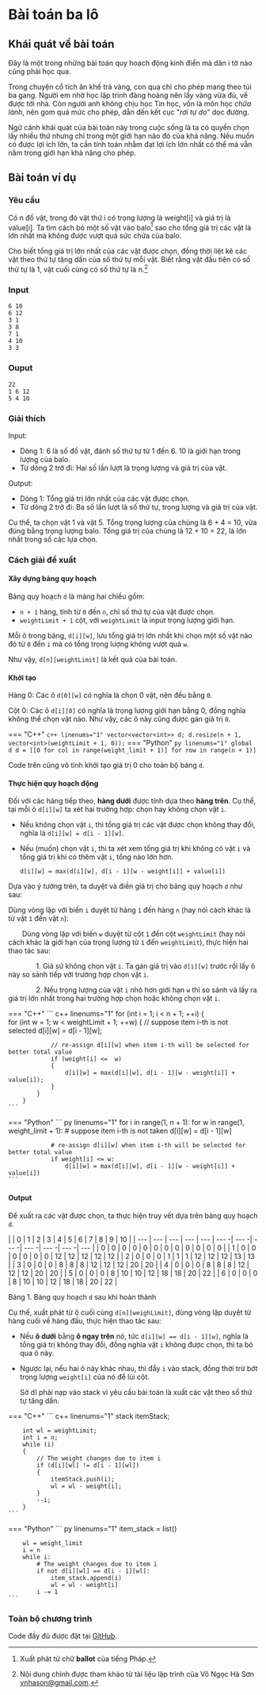 # Bài toán ba lô

## Khái quát về bài toán

Đây là một trong những bài toán quy hoạch động kinh điển mà dân i tờ nào cũng phải học qua.

Trong chuyện cổ tích ăn khế trả vàng, con quạ chỉ cho phép mang theo túi ba gang. Người em nhờ học lập trình đàng hoàng nên lấy vàng vừa đủ, về được tới nhà. Còn người anh không chịu học Tin học, vốn là môn học *chữa lành*, nên gom quá mức cho phép, dẫn đến kết cục "*rơi tự do*" dọc đường.

Ngữ cảnh khái quát của bài toán này trong cuộc sống là ta có quyền chọn lấy nhiều thứ nhưng chỉ trong một giới hạn nào đó của khả năng. Nếu muốn có được lợi ích lớn, ta cần tính toán nhằm đạt lợi ích lớn nhất có thể mà vẫn nằm trong giới hạn khả năng cho phép.

## Bài toán ví dụ

### Yêu cầu

Có n đồ vật, trong đó vật thứ i có trọng lượng là weight[i] và giá trị là value[i]. Ta tìm cách bỏ một số vật vào balo[^1] sao cho tổng giá trị các vật là lớn nhất mà không được vượt quá sức chứa của balo. 

Cho biết tổng giá trị lớn nhất của các vật được chọn, đồng thời liệt kê các vật theo thứ tự tăng dần của số thứ tự mỗi vật. Biết rằng vật đầu tiên có số thứ tự là 1, vật cuối cùng có số thứ tự là n.[^2]

[^1]: Xuất phát từ chữ **ballot** của tiếng Pháp.

[^2]: Nội dung chính được tham khảo từ tài liệu lập trình của Võ Ngọc Hà Sơn vnhason@gmail.com.

### Input

```pycon
6 10
6 12
3 1
3 8
7 1
4 10
3 3
```

### Ouput

```pycon
22
1 6 12
5 4 10
```

### Giải thích

Input:

- Dòng 1: 6 là số đồ vật, đánh số thứ tự từ 1 đến 6. 10 là giới hạn trong lượng của balo.
- Từ dòng 2 trở đi: Hai số lần lượt là trọng lượng và giá trị của vật.

Output:

- Dòng 1: Tổng giá trị lớn nhất của các vật được chọn.
- Từ dòng 2 trở đi: Ba số lần lượt là số thứ tự, trọng lượng và giá trị của vật.

Cụ thể, ta chọn vật 1 và vật 5. Tổng trọng lượng của chúng là 6 + 4 = 10, vừa đúng bằng trọng lượng balo. Tổng giá trị của chùng là 12 + 10 = 22, là lớn nhất trong số các lựa chọn.

### Cách giải đề xuất

#### Xây dựng bảng quy hoạch

Bảng quy hoạch `d` là mảng hai chiều gồm:

- `n + 1` hàng, tính từ `0` đến `n`, chỉ số thứ tự của vật được chọn.
- `weightLimit + 1` cột, với `weightLimit` là input trọng lượng giới hạn. 

Mỗi ô trong bảng, `d[i][w]`, lưu tổng giá trị lớn nhất khi chọn một số vật nào đó từ `0` đến `i` mà có tổng trọng lượng không vượt quá `w`.

Như vậy, `d[n][weightLimit]` là kết quả của bài toán.

#### Khởi tạo

Hàng 0: Các ô `d[0][w]` có nghĩa là chọn 0 vật, nên đều bằng `0`.

Cột 0: Các ô `d[i][0]` có nghĩa là trọng lượng giới hạn bằng 0, đồng nghĩa không thể chọn vật nào. Như vậy, các ô này cũng được gán giá trị `0`.

=== "C++"
    ``` c++ linenums="1"
        vector<vector<int>> d;
        d.resize(n + 1, vector<int>(weightLimit + 1, 0));
    ```
=== "Python"
    ``` py linenums="1"
        global d
        d = [[0 for col in range(weight_limit + 1)] for row in range(n + 1)]
    ```

Code trên cũng vô tình khởi tạo giá trị 0 cho toàn bộ bảng `d`.

#### Thực hiện quy hoạch động

Đối với các hàng tiếp theo, **hàng dưới** được tính dựa theo **hàng trên**. Cụ thể, tại mỗi ô `d[i][w]` ta xét hai trường hợp: chọn hay không chọn vật `i`.

- Nếu không chọn vật `i`, thì tổng giá trị các vật được chọn không thay đổi, nghĩa là `d[i][w] = d[i - 1][w]`.

- Nếu (muốn) chọn vật `i`, thì ta xét xem tổng giá trị khi không có vật `i` và tổng giá trị khi có thêm vật `i`, tổng nào lớn hơn.

    `d[i][w] = max(d[i][w], d[i - 1][w - weight[i]] + value[i])`

Dựa vào ý tưởng trên, ta duyệt và điền giá trị cho bảng quy hoạch `d` như sau:

Dùng vòng lặp với biến `i` duyệt từ hàng `1` đến hàng `n` (hay nói cách khác là từ vật `1` đến vật `n`):

&emsp;&emsp;Dùng vòng lặp với biến `w` duyệt từ cột `1` đến cột `weightLimit` (hay nói cách khác là giới hạn của trọng lượng từ `1` đến `weightLimit`), thực hiện hai thao tác sau:

&emsp;&emsp;&emsp;&emsp;1. Giả sử không chọn vật `i`. Ta gán giá trị vào `d[i][w]` trước rồi lấy ô này so sánh tiếp với trường hợp chọn vật `i`.

&emsp;&emsp;&emsp;&emsp;2. Nếu trọng lượng của vật `i` nhỏ hơn giới hạn `w` thì so sánh và lấy ra giá trị lớn nhất trong hai trường hợp chọn hoặc không chọn vật `i`.

=== "C++"
    ``` c++ linenums="1"
        for (int i = 1; i < n + 1; ++i)
        {          
            for (int w = 1; w < weightLimit + 1; ++w)
            {
                // suppose item i-th is not selected
                d[i][w] = d[i - 1][w];

                // re-assign d[i][w] when item i-th will be selected for better total value
                if (weight[i] <=  w)
                {
                    d[i][w] = max(d[i][w], d[i - 1][w - weight[i]] + value[i]);
                }
            }
        }
    ```
=== "Python"
    ``` py linenums="1"
        for i in range(1, n + 1):
            for w in range(1, weight_limit + 1):
                # suppose item i-th is not taken
                d[i][w] = d[i - 1][w]

                # re-assign d[i][w] when item i-th will be selected for better total value
                if weight[i] <= w:
                    d[i][w] = max(d[i][w], d[i - 1][w - weight[i]] + value[i])
    ```

#### Output

Để xuất ra các vật được chọn, ta thực hiện truy vết dựa trên bảng quy hoạch `d`.

| | 0 | 1 | 2 | 3 | 4  | 5  | 6  | 7  | 8  | 9  | 10 |
| --- | --- | --- | --- | --- | --- -| --- -| --- -| --- -| --- -| --- -| --- |
| 0 | 0 | 0 | 0 | 0 | 0  | 0  | 0  | 0  | 0  | 0  | 0  |
| 1 | 0 | 0 | 0 | 0 | 0  | 0  | 12 | 12 | 12 | 12 | 12 |
| 2 | 0 | 0 | 0 | 1 | 1  | 1  | 12 | 12 | 12 | 13 | 13 |
| 3 | 0 | 0 | 0 | 8 | 8  | 8  | 12 | 12 | 12 | 20 | 20 |
| 4 | 0 | 0 | 0 | 8 | 8  | 8  | 12 | 12 | 12 | 20 | 20 |
| 5 | 0 | 0 | 0 | 8 | 10 | 10 | 12 | 18 | 18 | 20 | 22 |
| 6 | 0 | 0 | 0 | 8 | 10 | 10 | 12 | 18 | 18 | 20 | 22 |

Bảng 1. Bảng quy hoạch `d` sau khi hoàn thành

Cụ thể, xuất phát từ ô cuối cùng `d[n][weighLimit]`, dùng vòng lặp duyệt từ hàng cuối về hàng đầu, thực hiện thao tác sau:

- Nếu **ô dưới** bằng **ô ngay trên** nó, tức `d[i][w] == d[i - 1][w]`, nghĩa là tổng giá trị không thay đổi, đồng nghĩa vật `i` không được chọn, thì ta bỏ qua ô này.

- Ngược lại, nếu hai ô này khác nhau, thì đẩy `i` vào stack, đồng thời trừ bớt trọng lượng `weight[i]` của nó để lùi cột.

    Sở dĩ phải nạp vào stack vì yêu cầu bài toán là xuất các vật theo số thứ tự tăng dần.

=== "C++"
    ``` c++ linenums="1"
        stack<int> itemStack;
        
        int wl = weightLimit;
        int i = n;
        while (i)
        {
            // The weight changes due to item i
            if (d[i][wl] != d[i - 1][wl])
            {
                itemStack.push(i);
                wl = wl - weight[i];
            }
            --i;
        }
    ```
=== "Python"
    ``` py linenums="1"
        item_stack = list()

        wl = weight_limit
        i = n
        while i:
            # The weight changes due to item i
            if not d[i][wl] == d[i - 1][wl]:
                item_stack.append(i)
                wl = wl - weight[i]
            i -= 1
    ```

### Toàn bộ chương trình

Code đầy đủ được đặt tại <a href="https://github.com/vtchitruong/DynamicProgramming/tree/main/Knapsack" target="_blank">GitHub</a>.